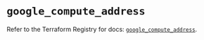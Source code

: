 # `google_compute_address`

Refer to the Terraform Registry for docs: [`google_compute_address`](https://registry.terraform.io/providers/hashicorp/google/5.24.0/docs/resources/compute_address).
